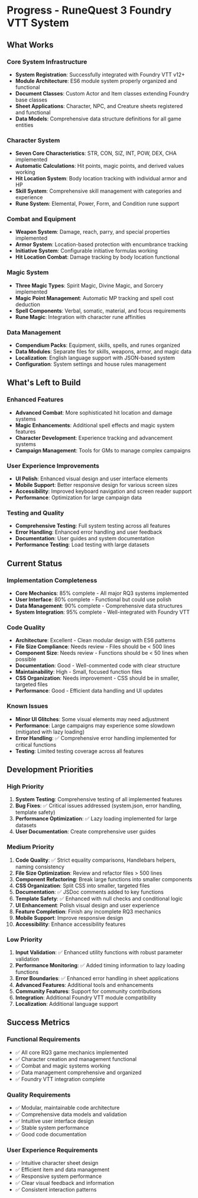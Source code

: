 # Progress - RuneQuest 3 Foundry VTT System

## What Works

### Core System Infrastructure
- **System Registration**: Successfully integrated with Foundry VTT v12+
- **Module Architecture**: ES6 module system properly organized and functional
- **Document Classes**: Custom Actor and Item classes extending Foundry base classes
- **Sheet Applications**: Character, NPC, and Creature sheets registered and functional
- **Data Models**: Comprehensive data structure definitions for all game entities

### Character System
- **Seven Core Characteristics**: STR, CON, SIZ, INT, POW, DEX, CHA implemented
- **Automatic Calculations**: Hit points, magic points, and derived values working
- **Hit Location System**: Body location tracking with individual armor and HP
- **Skill System**: Comprehensive skill management with categories and experience
- **Rune System**: Elemental, Power, Form, and Condition rune support

### Combat and Equipment
- **Weapon System**: Damage, reach, parry, and special properties implemented
- **Armor System**: Location-based protection with encumbrance tracking
- **Initiative System**: Configurable initiative formulas working
- **Hit Location Combat**: Damage tracking by body location functional

### Magic System
- **Three Magic Types**: Spirit Magic, Divine Magic, and Sorcery implemented
- **Magic Point Management**: Automatic MP tracking and spell cost deduction
- **Spell Components**: Verbal, somatic, material, and focus requirements
- **Rune Magic**: Integration with character rune affinities

### Data Management
- **Compendium Packs**: Equipment, skills, spells, and runes organized
- **Data Modules**: Separate files for skills, weapons, armor, and magic data
- **Localization**: English language support with JSON-based system
- **Configuration**: System settings and house rules management

## What's Left to Build

### Enhanced Features
- **Advanced Combat**: More sophisticated hit location and damage systems
- **Magic Enhancements**: Additional spell effects and magic system features
- **Character Development**: Experience tracking and advancement systems
- **Campaign Management**: Tools for GMs to manage complex campaigns

### User Experience Improvements
- **UI Polish**: Enhanced visual design and user interface elements
- **Mobile Support**: Better responsive design for various screen sizes
- **Accessibility**: Improved keyboard navigation and screen reader support
- **Performance**: Optimization for large campaign data

### Testing and Quality
- **Comprehensive Testing**: Full system testing across all features
- **Error Handling**: Enhanced error handling and user feedback
- **Documentation**: User guides and system documentation
- **Performance Testing**: Load testing with large datasets

## Current Status

### Implementation Completeness
- **Core Mechanics**: 85% complete - All major RQ3 systems implemented
- **User Interface**: 80% complete - Functional but could use polish
- **Data Management**: 90% complete - Comprehensive data structures
- **System Integration**: 95% complete - Well-integrated with Foundry VTT

### Code Quality
- **Architecture**: Excellent - Clean modular design with ES6 patterns
- **File Size Compliance**: Needs review - Files should be < 500 lines
- **Component Size**: Needs review - Functions should be < 50 lines when possible
- **Documentation**: Good - Well-commented code with clear structure
- **Maintainability**: High - Small, focused function files
- **CSS Organization**: Needs improvement - CSS should be in smaller, targeted files
- **Performance**: Good - Efficient data handling and UI updates

### Known Issues
- **Minor UI Glitches**: Some visual elements may need adjustment
- **Performance**: Large campaigns may experience some slowdown (mitigated with lazy loading)
- **Error Handling**: ✅ Comprehensive error handling implemented for critical functions
- **Testing**: Limited testing coverage across all features

## Development Priorities

### High Priority
1. **System Testing**: Comprehensive testing of all implemented features
2. **Bug Fixes**: ✅ Critical issues addressed (system.json, error handling, template safety)
3. **Performance Optimization**: ✅ Lazy loading implemented for large datasets
4. **User Documentation**: Create comprehensive user guides

### Medium Priority
1. **Code Quality**: ✅ Strict equality comparisons, Handlebars helpers, naming consistency
2. **File Size Optimization**: Review and refactor files > 500 lines
3. **Component Refactoring**: Break large functions into smaller components
4. **CSS Organization**: Split CSS into smaller, targeted files
5. **Documentation**: ✅ JSDoc comments added to key functions
6. **Template Safety**: ✅ Enhanced with null checks and conditional logic
7. **UI Enhancement**: Polish visual design and user experience
8. **Feature Completion**: Finish any incomplete RQ3 mechanics
9. **Mobile Support**: Improve responsive design
10. **Accessibility**: Enhance accessibility features

### Low Priority
1. **Input Validation**: ✅ Enhanced utility functions with robust parameter validation
2. **Performance Monitoring**: ✅ Added timing information to lazy loading functions
3. **Error Boundaries**: ✅ Enhanced error handling in sheet applications
4. **Advanced Features**: Additional tools and enhancements
5. **Community Features**: Support for community contributions
6. **Integration**: Additional Foundry VTT module compatibility
7. **Localization**: Additional language support

## Success Metrics

### Functional Requirements
- ✅ All core RQ3 game mechanics implemented
- ✅ Character creation and management functional
- ✅ Combat and magic systems working
- ✅ Data management comprehensive and organized
- ✅ Foundry VTT integration complete

### Quality Requirements
- ✅ Modular, maintainable code architecture
- ✅ Comprehensive data models and validation
- ✅ Intuitive user interface design
- ✅ Stable system performance
- ✅ Good code documentation

### User Experience Requirements
- ✅ Intuitive character sheet design
- ✅ Efficient item and data management
- ✅ Responsive system performance
- ✅ Clear visual feedback and information
- ✅ Consistent interaction patterns
